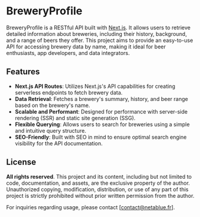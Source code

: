 # BreweryProfile

BreweryProfile is a RESTful API built with [Next.js](https://nextjs.org/). It allows users to retrieve detailed information about breweries, including their history, background, and a range of beers they offer. This project aims to provide an easy-to-use API for accessing brewery data by name, making it ideal for beer enthusiasts, app developers, and data integrators.

<!-- <p align="center">
    <a href="#" target="_blank">
        <img src="public/screen.JPG" width="600" alt="BreweryProfile API Screenshot">
    </a>
</p> -->

## Features

- **Next.js API Routes**: Utilizes Next.js's API capabilities for creating serverless endpoints to fetch brewery data.
- **Data Retrieval**: Fetches a brewery's summary, history, and beer range based on the brewery's name.
- **Scalable and Performant**: Designed for performance with server-side rendering (SSR) and static site generation (SSG).
- **Flexible Querying**: Allows users to search for breweries using a simple and intuitive query structure.
- **SEO-Friendly**: Built with SEO in mind to ensure optimal search engine visibility for the API documentation.

## License

**All rights reserved**. This project and its content, including but not limited to code, documentation, and assets, are the exclusive property of the author. Unauthorized copying, modification, distribution, or use of any part of this project is strictly prohibited without prior written permission from the author.

For inquiries regarding usage, please contact [contact@netablue.fr].